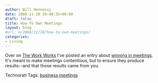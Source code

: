 ```yaml
---
author: Bill Hennessy
date: 2008-11-28 18:48:35+00:00
draft: false
title: How To Own Meetings
layout: blog
#url: e/2008/11/28/how-to-own-meetings/
categories:
- Living
---
```


Over on [The Work Works](https://www.theworkworks.net/) I've posted an entry about [winning in meetings](https://www.theworkworks.net/2008/11/how-to-own-every-meeting.html). It's meant to make meetings contentious, but to ensure they produce results--and that those results came from you.

 

Technorati Tags: [business](https://technorati.com/tags/business),[meetings](https://technorati.com/tags/meetings)
